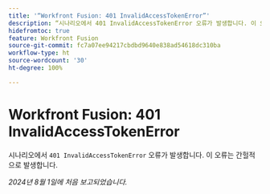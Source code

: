 ```yaml
---
title: '“Workfront Fusion: 401 InvalidAccessTokenError”'
description: “시나리오에서 401 InvalidAccessTokenError 오류가 발생합니다. 이 오류는 간헐적으로 발생합니다.”
hidefromtoc: true
feature: Workfront Fusion
source-git-commit: fc7a07ee94217cbdbd9640e838ad54618dc310ba
workflow-type: ht
source-wordcount: '30'
ht-degree: 100%

---
```



# Workfront Fusion: 401 InvalidAccessTokenError

시나리오에서 `401 InvalidAccessTokenError` 오류가 발생합니다. 이 오류는 간헐적으로 발생합니다.

_2024년 8월 1일에 처음 보고되었습니다._
